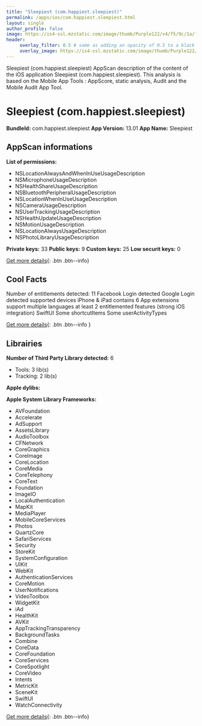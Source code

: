 ```yaml
---
title: "Sleepiest (com.happiest.sleepiest)"
permalink: /apps/ios/com.happiest.sleepiest.html
layout: single
author_profile: false
image: https://is4-ssl.mzstatic.com/image/thumb/Purple122/v4/f5/9c/1a/f59c1a42-9c8c-0dd5-8301-fe9dec462ae5/AppIcon-0-1x_U007emarketing-0-7-0-85-220.png/512x512bb.jpg
header: 
     overlay_filter: 0.5 # same as adding an opacity of 0.5 to a black background
     overlay_image: https://is4-ssl.mzstatic.com/image/thumb/Purple122/v4/f5/9c/1a/f59c1a42-9c8c-0dd5-8301-fe9dec462ae5/AppIcon-0-1x_U007emarketing-0-7-0-85-220.png/512x512bb.jpg
---
```

Sleepiest (com.happiest.sleepiest) AppScan description of the content of the iOS application Sleepiest (com.happiest.sleepiest). This analysis is based on the Mobile App Tools : AppScore, static analysis, Audit and the Mobile Audit App Tool.

# Sleepiest (com.happiest.sleepiest)

**BundleId:** com.happiest.sleepiest
**App Version:** 13.01
**App Name:** Sleepiest


## AppScan informations 

**List of permissions:** 
- NSLocationAlwaysAndWhenInUseUsageDescription
- NSMicrophoneUsageDescription
- NSHealthShareUsageDescription
- NSBluetoothPeripheralUsageDescription
- NSLocationWhenInUseUsageDescription
- NSCameraUsageDescription
- NSUserTrackingUsageDescription
- NSHealthUpdateUsageDescription
- NSMotionUsageDescription
- NSLocationAlwaysUsageDescription
- NSPhotoLibraryUsageDescription
  
  
**Private keys:** 33
**Public keys:** 9
**Custom keys:** 25
**Low securit keys:** 0
  
[Get more details](/pricing.html){: .btn .btn--info}

## Cool Facts

Number of entitlements detected: 11
Facebook Login detected
Google Login detected
supported devices iPhone & iPad
contains 6 App extensions
support multiple languages
at least 2 entitlemented features (strong iOS integration)
SwiftUI
Some shortcutItems 
Some userActivityTypes
  
[Get more details](/pricing.html){: .btn .btn--info }

## Librairies 
**Number of Third Party Library detected:** 6
- Tools: 3 lib(s)
- Tracking: 2 lib(s)


**Apple dylibs:**


**Apple System Library Frameworks:**
- AVFoundation
- Accelerate
- AdSupport
- AssetsLibrary
- AudioToolbox
- CFNetwork
- CoreGraphics
- CoreImage
- CoreLocation
- CoreMedia
- CoreTelephony
- CoreText
- Foundation
- ImageIO
- LocalAuthentication
- MapKit
- MediaPlayer
- MobileCoreServices
- Photos
- QuartzCore
- SafariServices
- Security
- StoreKit
- SystemConfiguration
- UIKit
- WebKit
- AuthenticationServices
- CoreMotion
- UserNotifications
- VideoToolbox
- WidgetKit
- iAd
- HealthKit
- AVKit
- AppTrackingTransparency
- BackgroundTasks
- Combine
- CoreData
- CoreFoundation
- CoreServices
- CoreSpotlight
- CoreVideo
- Intents
- MetricKit
- SceneKit
- SwiftUI
- WatchConnectivity


  
[Get more details](/pricing.html){: .btn .btn--info}

